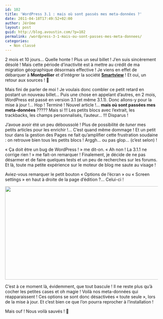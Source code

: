 ```yaml
---
id: 102
title: 'WordPress 3.1 : mais où sont passés mes meta-données ?'
date: 2011-04-18T17:49:52+02:00
author: Jérôme
layout: post
guid: http://blog.avoustin.com/?p=102
permalink: /wordpress-3-1-mais-ou-sont-passes-mes-meta-donnees/
categories:
  - Non classé
---
```


2 mois et 10 jours&#8230; Quelle honte ! Plus un seul billet ! J&rsquo;en suis sincèrement désolé ! Mais cette période d&rsquo;inactivité est à mettre au crédit de ma migration géographique désormais effective ! Je viens en effet de débarquer à **Montpellier** et d&rsquo;intégrer la société **<a title="Smartview, Conseil et Formations" href="http://www.smartview.fr" target="_blank">Smartview</a>** ! Et oui, un retour aux sources ! 🙂

Mais fini de parler de moi ! Je voulais donc combler ce petit retard en postant un nouveau billet&#8230; Puis une chose en appelant d&rsquo;autres, en 2 mois, WordPress est passé en version 3.1 (et même 3.1.1). Donc allons-y pour la mise à jour !&#8230; Hop ! Terminé ! Nouvel article !&#8230; **mais où sont passées mes meta-données** ????? Mais si !!! Les petits blocs avec l&rsquo;extrait, les trackbacks, les champs personnalisés, l&rsquo;auteur&#8230; !!! Disparus !<!--more-->

J&rsquo;avoue avoir été un peu déboussolé ! Plus de possibilité de _tuner_ mes petits articles pour les enrichir !&#8230; C&rsquo;est quand même dommage ! Et un petit tour dans la gestion des Pages ne fait qu&rsquo;amplifier cette frustration soudaine : on retrouve bien tous les petits blocs ! Arggh&#8230; ou pas glop&#8230; (c&rsquo;est selon) !

« Ça doit être un bug de WordPress ! » me dit-on. « Ah non ! La 3.1.1 ne corrige rien ! » me fait-on remarquer ! Finalement, je décide de ne pas désarmer et de faire quelques tests et un peu de recherches sur les forums. Et là, toute ma petite expérience sur le moteur de blog me saute au visage !

Aviez-vous remarquer le petit bouton « Options de l&rsquo;écran » ou « Screen settings » en haut à droite de la page d&rsquo;édition ?&#8230; Celui-ci !

<p style="text-align: center;">
  <a rel="attachment wp-att-107" href="http://blog.avoustin.com/wordpress-3-1-mais-ou-sont-passes-mes-meta-donnees/bouton-options-wordpress/"><img class="aligncenter size-full wp-image-107" title="bouton options wordpress" src="http://blog.avoustin.com/wp-content/upload/bouton-options-wordpress.png" alt="" width="745" height="308" srcset="http://blog.avoustin.com/wp-content/upload/bouton-options-wordpress.png 745w, http://blog.avoustin.com/wp-content/upload/bouton-options-wordpress-300x124.png 300w" sizes="(max-width: 745px) 100vw, 745px" /></a>
</p>

<p style="text-align: left;">
  C&rsquo;est à ce moment là, évidemment, que tout bascule ! Il ne reste plus qu&rsquo;à cocher les petites cases et oh magie ! Voilà nos meta-données qui réapparaissent ! Ces options se sont donc désactivées « toute seule », lors de la mise à jour. Et c&rsquo;est bien ce que l&rsquo;on pourra reprocher à l&rsquo;installation !
</p>

<p style="text-align: left;">
  Mais ouf ! Nous voilà sauvés ! 🙂
</p>

